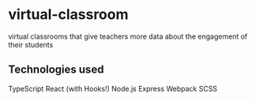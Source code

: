 # virtual-classroom
virtual classrooms that give teachers more data about the engagement of their students


## Technologies used
TypeScript
React (with Hooks!)
Node.js
Express
Webpack
SCSS
